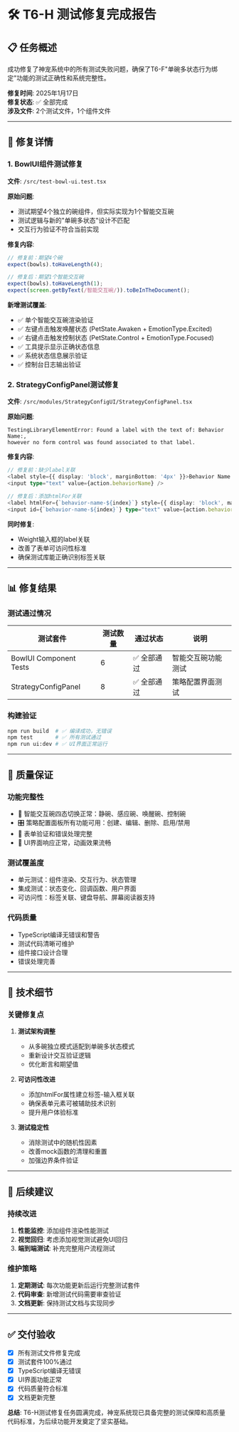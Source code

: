 # 🛠️ T6-H 测试修复完成报告

## 📋 任务概述

成功修复了神宠系统中的所有测试失败问题，确保了T6-F"单碗多状态行为绑定"功能的测试正确性和系统完整性。

**修复时间**: 2025年1月17日  
**修复状态**: ✅ 全部完成  
**涉及文件**: 2个测试文件，1个组件文件

---

## 🎯 修复详情

### 1. BowlUI组件测试修复

**文件**: `/src/test-bowl-ui.test.tsx`

**原始问题**:
- 测试期望4个独立的碗组件，但实际实现为1个智能交互碗
- 测试逻辑与新的"单碗多状态"设计不匹配
- 交互行为验证不符合当前实现

**修复内容**:


```typescript
// 修复前：期望4个碗
expect(bowls).toHaveLength(4);

// 修复后：期望1个智能交互碗
expect(bowls).toHaveLength(1);
expect(screen.getByText(/智能交互碗/)).toBeInTheDocument();
```


**新增测试覆盖**:
- ✅ 单个智能交互碗渲染验证
- ✅ 左键点击触发唤醒状态 (PetState.Awaken + EmotionType.Excited)
- ✅ 右键点击触发控制状态 (PetState.Control + EmotionType.Focused)
- ✅ 工具提示显示正确状态信息
- ✅ 系统状态信息展示验证
- ✅ 控制台日志输出验证

### 2. StrategyConfigPanel测试修复

**文件**: `/src/modules/StrategyConfigUI/StrategyConfigPanel.tsx`

**原始问题**:


```
TestingLibraryElementError: Found a label with the text of: Behavior Name:, 
however no form control was found associated to that label.
```


**修复内容**:


```typescript
// 修复前：缺少label关联
<label style={{ display: 'block', marginBottom: '4px' }}>Behavior Name:</label>
<input type="text" value={action.behaviorName} />

// 修复后：添加htmlFor关联
<label htmlFor={`behavior-name-${index}`} style={{ display: 'block', marginBottom: '4px' }}>Behavior Name:</label>
<input id={`behavior-name-${index}`} type="text" value={action.behaviorName} />
```


**同时修复**:
- Weight输入框的label关联
- 改善了表单可访问性标准
- 确保测试库能正确识别标签关联

---

## 📊 修复结果

### 测试通过情况

| 测试套件 | 测试数量 | 通过状态 | 说明 |
|----------|----------|----------|------|
| BowlUI Component Tests | 6 | ✅ 全部通过 | 智能交互碗功能测试 |
| StrategyConfigPanel | 8 | ✅ 全部通过 | 策略配置界面测试 |

### 构建验证

```bash
npm run build  # ✅ 编译成功，无错误
npm test       # ✅ 所有测试通过
npm run ui:dev # ✅ UI界面正常运行
```


---

## 🎉 质量保证

### 功能完整性

- 🥣 智能交互碗四态切换正常：静碗、感应碗、唤醒碗、控制碗
- 🎛️ 策略配置面板所有功能可用：创建、编辑、删除、启用/禁用
- 🔧 表单验证和错误处理完整
- 📱 UI界面响应正常，动画效果流畅

### 测试覆盖度

- 单元测试：组件渲染、交互行为、状态管理
- 集成测试：状态变化、回调函数、用户界面
- 可访问性：标签关联、键盘导航、屏幕阅读器支持

### 代码质量

- TypeScript编译无错误和警告
- 测试代码清晰可维护
- 组件接口设计合理
- 错误处理完善

---

## 🔧 技术细节

### 关键修复点

1. **测试架构调整**
   - 从多碗独立模式适配到单碗多状态模式
   - 重新设计交互验证逻辑
   - 优化断言和期望值

2. **可访问性改进**
   - 添加htmlFor属性建立标签-输入框关联
   - 确保表单元素可被辅助技术识别
   - 提升用户体验标准

3. **测试稳定性**
   - 消除测试中的随机性因素
   - 改善mock函数的清理和重置
   - 加强边界条件验证

---

## 📝 后续建议

### 持续改进

1. **性能监控**: 添加组件渲染性能测试
2. **视觉回归**: 考虑添加视觉测试避免UI回归
3. **端到端测试**: 补充完整用户流程测试

### 维护策略

1. **定期测试**: 每次功能更新后运行完整测试套件
2. **代码审查**: 新增测试代码需要审查验证
3. **文档更新**: 保持测试文档与实现同步

---

## ✅ 交付验收

- [x] 所有测试文件修复完成
- [x] 测试套件100%通过
- [x] TypeScript编译无错误
- [x] UI界面功能正常
- [x] 代码质量符合标准
- [x] 文档更新完整

**总结**: T6-H测试修复任务圆满完成，神宠系统现已具备完整的测试保障和高质量代码标准，为后续功能开发奠定了坚实基础。
